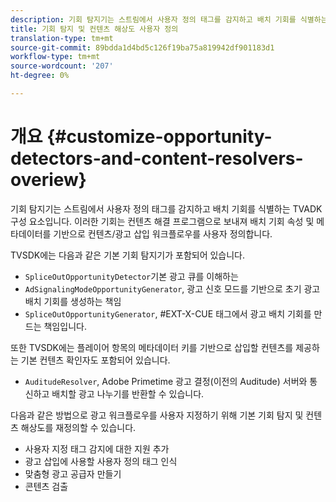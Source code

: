 ```yaml
---
description: 기회 탐지기는 스트림에서 사용자 정의 태그를 감지하고 배치 기회를 식별하는 TVADK 구성 요소입니다. 이러한 기회는 컨텐츠 해결 프로그램으로 보내져 배치 기회 속성 및 메타데이터를 기반으로 컨텐츠/광고 삽입 워크플로우를 사용자 정의합니다.
title: 기회 탐지 및 컨텐츠 해상도 사용자 정의
translation-type: tm+mt
source-git-commit: 89bdda1d4bd5c126f19ba75a819942df901183d1
workflow-type: tm+mt
source-wordcount: '207'
ht-degree: 0%

---
```



# 개요 {#customize-opportunity-detectors-and-content-resolvers-overiew}

기회 탐지기는 스트림에서 사용자 정의 태그를 감지하고 배치 기회를 식별하는 TVADK 구성 요소입니다. 이러한 기회는 컨텐츠 해결 프로그램으로 보내져 배치 기회 속성 및 메타데이터를 기반으로 컨텐츠/광고 삽입 워크플로우를 사용자 정의합니다.

TVSDK에는 다음과 같은 기본 기회 탐지기가 포함되어 있습니다.

* `SpliceOutOpportunityDetector`기본 광고 큐를 이해하는
* `AdSignalingModeOpportunityGenerator`, 광고 신호 모드를 기반으로 초기 광고 배치 기회를 생성하는 책임
* `SpliceOutOpportunityGenerator`, #EXT-X-CUE 태그에서 광고 배치 기회를 만드는 책임입니다.

또한 TVSDK에는 플레이어 항목의 메타데이터 키를 기반으로 삽입할 컨텐츠를 제공하는 기본 컨텐츠 확인자도 포함되어 있습니다.

* `AuditudeResolver`, Adobe Primetime 광고 결정(이전의 Auditude) 서버와 통신하고 배치할 광고 나누기를 반환할 수 있습니다.

다음과 같은 방법으로 광고 워크플로우를 사용자 지정하기 위해 기본 기회 탐지 및 컨텐츠 해상도를 재정의할 수 있습니다.

* 사용자 지정 태그 감지에 대한 지원 추가
* 광고 삽입에 사용할 사용자 정의 태그 인식
* 맞춤형 광고 공급자 만들기
* 콘텐츠 검출

